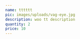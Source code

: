 ```yaml
---
name: tttttt
pic: images/uploads/vag-eye.jpg
description: woo tt description
quantity: 2
price: 10
---
```


